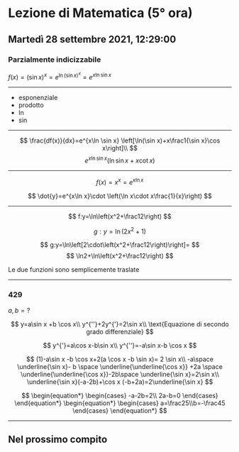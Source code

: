 # Lezione di Matematica (5° ora)
## Martedì 28 settembre 2021, 12:29:00

### Parzialmente indicizzabile

$f(x)=\left(\sin x\right)^x=e^{\ln(\sin x)^x}=e^{x\ln\sin x}$

---

* esponenziale
* prodotto
* $\ln$
* $\sin$


---

$$
\frac{df(x)}{dx}=e^{x\ln \sin x} \left[\ln(\sin x)+x\frac1{\sin x}\cos x\right]\\
$$
$$
e^{x\ln \sin x}\left(\ln \sin x +x \cot x \right)
$$

---

$$
f(x)=x^x=e^{x\ln x}
$$

$$
\dot{y}=e^{x\ln x}\cdot \left(\ln x\cdot  x\frac{1}{x}\right)
$$

---

$$
f:y=\ln\left(x^2+\frac12\right)
$$


$$
g:y=\ln(2x^2+1)
$$


$$
g:y=\ln\left[2\cdot\left(x^2+\frac12\right)\right]=
$$
$$
\ln2+\ln\left(x^2+\frac12\right)
$$


Le due funzioni sono semplicemente traslate


---

### $429$


$a,b = ?$

$$
y=a\sin x +b \cos x\\
y^{''}+2y^{'}=2\sin x\\
\text{Equazione di secondo grado differenziale}
$$


$$
y^{'}=a\cos x-b\sin x\\
y^{''}=-a\sin x-b \cos x
$$


$$
(1)-a\sin x -b \cos x+2(a \cos x -b \sin x)= 2 \sin x\\
-a\space \underline{\sin x}- b \space \underline{\underline{\cos x}} +2a \space \underline{\underline{\cos x}}-2b\space \underline{\sin x}=2\sin x\\
\underline{\sin x}(-a-2b)+\cos x (-b+2a)=2\underline{\sin x}
$$

$$
\begin{equation*} \begin{cases}
-a-2b=2\\
2a-b=0
 \end{cases} \end{equation*}
 \begin{equation*} \begin{cases} a=\frac25\\b=-\frac45 \end{cases} \end{equation*}
$$


---

## Nel prossimo compito



<!--stackedit_data:
eyJoaXN0b3J5IjpbODI4MjY1NjQ3LDEzOTQwNDU4NDYsMTA5MD
I2NDg3NF19
-->